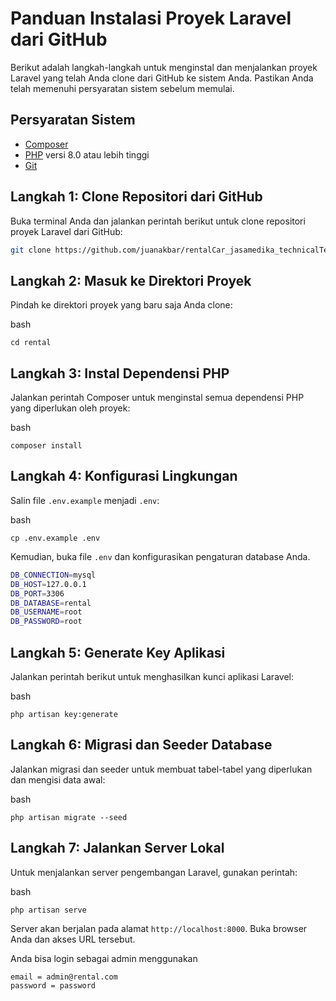 # Panduan Instalasi Proyek Laravel dari GitHub

Berikut adalah langkah-langkah untuk menginstal dan menjalankan proyek Laravel yang telah Anda clone dari GitHub ke sistem Anda. Pastikan Anda telah memenuhi persyaratan sistem sebelum memulai.

## Persyaratan Sistem

- [Composer](https://getcomposer.org/)
- [PHP](https://www.php.net/) versi 8.0 atau lebih tinggi
- [Git](https://git-scm.com/)

## Langkah 1: Clone Repositori dari GitHub

Buka terminal Anda dan jalankan perintah berikut untuk clone repositori proyek Laravel dari GitHub:

```bash
git clone https://github.com/juanakbar/rentalCar_jasamedika_technicalTest.git /rental
```


## Langkah 2: Masuk ke Direktori Proyek

Pindah ke direktori proyek yang baru saja Anda clone:

bash

`cd rental` 

## Langkah 3: Instal Dependensi PHP

Jalankan perintah Composer untuk menginstal semua dependensi PHP yang diperlukan oleh proyek:

bash

`composer install` 

## Langkah 4: Konfigurasi Lingkungan

Salin file `.env.example` menjadi `.env`:

bash

`cp .env.example .env` 

Kemudian, buka file `.env` dan konfigurasikan pengaturan database Anda.

```bash
DB_CONNECTION=mysql
DB_HOST=127.0.0.1
DB_PORT=3306
DB_DATABASE=rental
DB_USERNAME=root
DB_PASSWORD=root
```

## Langkah 5: Generate Key Aplikasi

Jalankan perintah berikut untuk menghasilkan kunci aplikasi Laravel:

bash

`php artisan key:generate` 

## Langkah 6: Migrasi dan Seeder Database

Jalankan migrasi dan seeder untuk membuat tabel-tabel yang diperlukan dan mengisi data awal:

bash

`php artisan migrate --seed` 

## Langkah 7: Jalankan Server Lokal

Untuk menjalankan server pengembangan Laravel, gunakan perintah:

bash

`php artisan serve` 

Server akan berjalan pada alamat `http://localhost:8000`. Buka browser Anda dan akses URL tersebut.

Anda bisa login sebagai admin menggunakan

```
email = admin@rental.com
password = password
```
